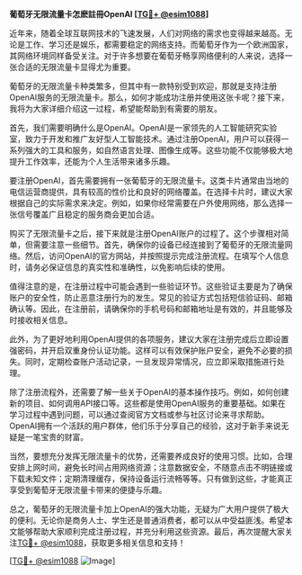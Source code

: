 **葡萄牙无限流量卡怎麽註冊OpenAI [[TG💪+ @esim1088](https://t.me/s/esim1088)]**

近年来，随着全球互联网技术的飞速发展，人们对网络的需求也变得越来越高。无论是工作、学习还是娱乐，都需要稳定的网络支持。而葡萄牙作为一个欧洲国家，其网络环境同样备受关注。对于许多想要在葡萄牙畅享网络便利的人来说，选择一张合适的无限流量卡显得尤为重要。

葡萄牙的无限流量卡种类繁多，但其中有一款特别受到欢迎，那就是支持注册OpenAI服务的无限流量卡。那么，如何才能成功注册并使用这张卡呢？接下来，我将为大家详细介绍这一过程，希望能帮助到有需要的朋友。

首先，我们需要明确什么是OpenAI。OpenAI是一家领先的人工智能研究实验室，致力于开发和推广友好型人工智能技术。通过注册OpenAI，用户可以获得一系列强大的工具和服务，如自然语言处理、图像生成等。这些功能不仅能够极大地提升工作效率，还能为个人生活带来诸多乐趣。

要注册OpenAI，首先需要拥有一张葡萄牙的无限流量卡。这类卡片通常由当地的电信运营商提供，具有较高的性价比和良好的网络覆盖。在选择卡片时，建议大家根据自己的实际需求来决定。例如，如果你经常需要在户外使用网络，那么选择一张信号覆盖广且稳定的服务商会更加合适。

购买了无限流量卡之后，接下来就是注册OpenAI账户的过程了。这个步骤相对简单，但需要注意一些细节。首先，确保你的设备已经连接到了葡萄牙的无限流量网络。然后，访问OpenAI的官方网站，并按照提示完成注册流程。在填写个人信息时，请务必保证信息的真实性和准确性，以免影响后续的使用。

值得注意的是，在注册过程中可能会遇到一些验证环节。这些验证主要是为了确保账户的安全性，防止恶意注册行为的发生。常见的验证方式包括短信验证码、邮箱确认等。因此，在注册前，请确保你的手机号码和邮箱地址是有效的，并且能够及时接收相关信息。

此外，为了更好地利用OpenAI提供的各项服务，建议大家在注册完成后立即设置强密码，并开启双重身份认证功能。这样可以有效保护账户安全，避免不必要的损失。同时，定期检查账户活动记录，一旦发现异常情况，应立即采取措施进行处理。

除了注册流程外，还需要了解一些关于OpenAI的基本操作技巧。例如，如何创建新的项目、如何调用API接口等。这些都是使用OpenAI服务的重要基础。如果在学习过程中遇到问题，可以通过查阅官方文档或参与社区讨论来寻求帮助。OpenAI拥有一个活跃的用户群体，他们乐于分享自己的经验，这对于新手来说无疑是一笔宝贵的财富。

当然，要想充分发挥无限流量卡的优势，还需要养成良好的使用习惯。比如，合理安排上网时间，避免长时间占用网络资源；注意数据安全，不随意点击不明链接或下载未知文件；定期清理缓存，保持设备运行流畅等等。只有做到这些，才能真正享受到葡萄牙无限流量卡带来的便捷与乐趣。

总之，葡萄牙的无限流量卡加上OpenAI的强大功能，无疑为广大用户提供了极大的便利。无论你是商务人士、学生还是普通消费者，都可以从中受益匪浅。希望本文能够帮助大家顺利完成注册过程，并充分利用这些资源。最后，再次提醒大家关注[TG💪+ @esim1088](https://t.me/s/esim1088)，获取更多相关信息和支持！

[[TG💪+ @esim1088](https://t.me/s/esim1088) ![Image](https://i.postimg.cc/4NQfJmqS/Snipaste-2025-05-13-00-14-12.png)]